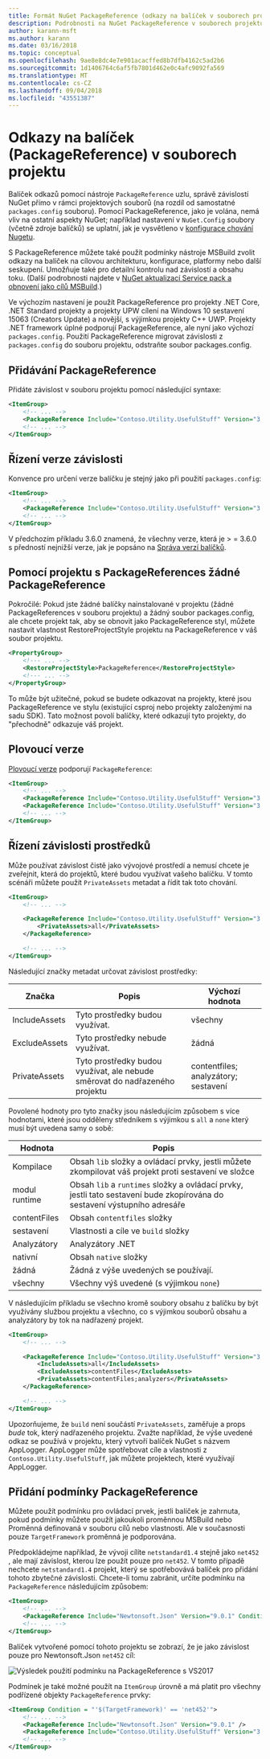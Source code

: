 ```yaml
---
title: Formát NuGet PackageReference (odkazy na balíček v souborech projektu)
description: Podrobnosti na NuGet PackageReference v souborech projektu podporuje NuGet 4.0 + a VS2017 a .NET Core 2.0
author: karann-msft
ms.author: karann
ms.date: 03/16/2018
ms.topic: conceptual
ms.openlocfilehash: 9ae8e8dc4e7e901acacffed8b7dfb4162c5ad2b6
ms.sourcegitcommit: 1d1406764c6af5fb7801d462e0c4afc9092fa569
ms.translationtype: MT
ms.contentlocale: cs-CZ
ms.lasthandoff: 09/04/2018
ms.locfileid: "43551387"
---
```

# <a name="package-references-packagereference-in-project-files"></a>Odkazy na balíček (PackageReference) v souborech projektu

Balíček odkazů pomocí nástroje `PackageReference` uzlu, správě závislostí NuGet přímo v rámci projektových souborů (na rozdíl od samostatné `packages.config` souboru). Pomocí PackageReference, jako je volána, nemá vliv na ostatní aspekty NuGet; například nastavení v `NuGet.Config` soubory (včetně zdroje balíčků) se uplatní, jak je vysvětleno v [konfigurace chování Nugetu](configuring-nuget-behavior.md).

S PackageReference můžete také použít podmínky nástroje MSBuild zvolit odkazy na balíček na cílovou architekturu, konfigurace, platformy nebo další seskupení. Umožňuje také pro detailní kontrolu nad závislostí a obsahu toku. (Další podrobnosti najdete v [NuGet aktualizací Service pack a obnovení jako cílů MSBuild](../reference/msbuild-targets.md).)

Ve výchozím nastavení je použít PackageReference pro projekty .NET Core, .NET Standard projekty a projekty UPW cílení na Windows 10 sestavení 15063 (Creators Update) a novější, s výjimkou projekty C++ UWP. Projekty .NET framework úplné podporují PackageReference, ale nyní jako výchozí `packages.config`. Použití PackageReference migrovat závislosti z `packages.config` do souboru projektu, odstraňte soubor packages.config.

## <a name="adding-a-packagereference"></a>Přidávání PackageReference

Přidáte závislost v souboru projektu pomocí následující syntaxe:

```xml
<ItemGroup>
    <!-- ... -->
    <PackageReference Include="Contoso.Utility.UsefulStuff" Version="3.6.0" />
    <!-- ... -->
</ItemGroup>
```

## <a name="controlling-dependency-version"></a>Řízení verze závislosti

Konvence pro určení verze balíčku je stejný jako při použití `packages.config`:

```xml
<ItemGroup>
    <!-- ... -->
    <PackageReference Include="Contoso.Utility.UsefulStuff" Version="3.6.0" />
    <!-- ... -->
</ItemGroup>
```

V předchozím příkladu 3.6.0 znamená, že všechny verze, která je > = 3.6.0 s předností nejnižší verze, jak je popsáno na [Správa verzí balíčků](../reference/package-versioning.md#version-ranges-and-wildcards).

## <a name="using-packagereference-for-a-project-with-no-packagereferences"></a>Pomocí projektu s PackageReferences žádné PackageReference
Pokročilé: Pokud jste žádné balíčky nainstalované v projektu (žádné PackageReferences v souboru projektu) a žádný soubor packages.config, ale chcete projekt tak, aby se obnovit jako PackageReference styl, můžete nastavit vlastnost RestoreProjectStyle projektu na PackageReference v váš soubor projektu.
```xml
<PropertyGroup>
    <!--- ... -->
    <RestoreProjectStyle>PackageReference</RestoreProjectStyle>
    <!--- ... -->
</PropertyGroup>    
```
To může být užitečné, pokud se budete odkazovat na projekty, které jsou PackageReference ve stylu (existující csproj nebo projekty založenými na sadu SDK). Tato možnost povolí balíčky, které odkazují tyto projekty, do "přechodně" odkazuje váš projekt.

## <a name="floating-versions"></a>Plovoucí verze

[Plovoucí verze](../consume-packages/dependency-resolution.md#floating-versions) podporují `PackageReference`:

```xml
<ItemGroup>
    <!-- ... -->
    <PackageReference Include="Contoso.Utility.UsefulStuff" Version="3.6.*" />
    <PackageReference Include="Contoso.Utility.UsefulStuff" Version="3.6.0-beta*" />
    <!-- ... -->
</ItemGroup>
```

## <a name="controlling-dependency-assets"></a>Řízení závislosti prostředků

Může používat závislost čistě jako vývojové prostředí a nemusí chcete je zveřejnit, která do projektů, které budou využívat vašeho balíčku. V tomto scénáři můžete použít `PrivateAssets` metadat a řídit tak toto chování.

```xml
<ItemGroup>
    <!-- ... -->

    <PackageReference Include="Contoso.Utility.UsefulStuff" Version="3.6.0">
        <PrivateAssets>all</PrivateAssets>
    </PackageReference>

    <!-- ... -->
</ItemGroup>
```

Následující značky metadat určovat závislost prostředky:

| Značka | Popis | Výchozí hodnota |
| --- | --- | --- |
| IncludeAssets | Tyto prostředky budou využívat. | všechny |
| ExcludeAssets | Tyto prostředky nebude využívat. | žádná |
| PrivateAssets | Tyto prostředky budou využívat, ale nebude směrovat do nadřazeného projektu | contentfiles; analyzátory; sestavení |

Povolené hodnoty pro tyto značky jsou následujícím způsobem s více hodnotami, které jsou odděleny středníkem s výjimkou s `all` a `none` který musí být uvedena samy o sobě:

| Hodnota | Popis |
| --- | ---
| Kompilace | Obsah `lib` složky a ovládací prvky, jestli můžete zkompilovat váš projekt proti sestavení ve složce |
| modul runtime | Obsah `lib` a `runtimes` složky a ovládací prvky, jestli tato sestavení bude zkopírována do sestavení výstupního adresáře |
| contentFiles | Obsah `contentfiles` složky |
| sestavení | Vlastnosti a cíle ve `build` složky |
| Analyzátory | Analyzátory .NET |
| nativní | Obsah `native` složky |
| žádná | Žádná z výše uvedených se používají. |
| všechny | Všechny výš uvedené (s výjimkou `none`) |

V následujícím příkladu se všechno kromě soubory obsahu z balíčku by být využívány službou projektu a všechno, co s výjimkou souborů obsahu a analyzátory by tok na nadřazený projekt.

```xml
<ItemGroup>
    <!-- ... -->

    <PackageReference Include="Contoso.Utility.UsefulStuff" Version="3.6.0">
        <IncludeAssets>all</IncludeAssets>
        <ExcludeAssets>contentFiles</ExcludeAssets>
        <PrivateAssets>contentFiles;analyzers</PrivateAssets>
    </PackageReference>

    <!-- ... -->
</ItemGroup>
```

Upozorňujeme, že `build` není součástí `PrivateAssets`, zaměřuje a props *bude* tok, který nadřazeného projektu. Zvažte například, že výše uvedené odkaz se používá v projektu, který vytvoří balíček NuGet s názvem AppLogger. AppLogger může spotřebovat cíle a vlastnosti z `Contoso.Utility.UsefulStuff`, jak můžete projektech, které využívají AppLogger.

## <a name="adding-a-packagereference-condition"></a>Přidání podmínky PackageReference

Můžete použít podmínku pro ovládací prvek, jestli balíček je zahrnuta, pokud podmínky můžete použít jakoukoli proměnnou MSBuild nebo Proměnná definovaná v souboru cílů nebo vlastnosti. Ale v současnosti pouze `TargetFramework` proměnná je podporována.

Předpokládejme například, že vývoji cílíte `netstandard1.4` stejně jako `net452` , ale mají závislost, kterou lze použít pouze pro `net452`. V tomto případě nechcete `netstandard1.4` projekt, který se spotřebovává balíček pro přidání tohoto zbytečné závislosti. Chcete-li tomu zabránit, určíte podmínku na `PackageReference` následujícím způsobem:

```xml
<ItemGroup>
    <!-- ... -->
    <PackageReference Include="Newtonsoft.Json" Version="9.0.1" Condition="'$(TargetFramework)' == 'net452'" />
    <!-- ... -->
</ItemGroup>
```

Balíček vytvořené pomocí tohoto projektu se zobrazí, že je jako závislost pouze pro Newtonsoft.Json `net452` cíl:

![Výsledek použití podmínku na PackageReference s VS2017](media/PackageReference-Condition.png)

Podmínek je také možné použít na `ItemGroup` úrovně a má platit pro všechny podřízené objekty `PackageReference` prvky:

```xml
<ItemGroup Condition = "'$(TargetFramework)' == 'net452'">
    <!-- ... -->
    <PackageReference Include="Newtonsoft.Json" Version="9.0.1" />
    <PackageReference Include="Contoso.Utility.UsefulStuff" Version="3.6.0" />
    <!-- ... -->
</ItemGroup>
```
